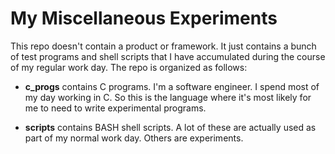 My Miscellaneous Experiments
============================

This repo doesn't contain a product or framework.  It just contains a bunch of test programs and shell scripts that I have accumulated during the course of my regular work day.  The repo is organized as follows:

* **c_progs** contains C programs.  I'm a software engineer.  I spend most of my day working in C.  So this is the language where it's most likely for me to need to write experimental programs.

* **scripts** contains BASH shell scripts.  A lot of these are actually used as part of my normal work day.  Others are experiments.

